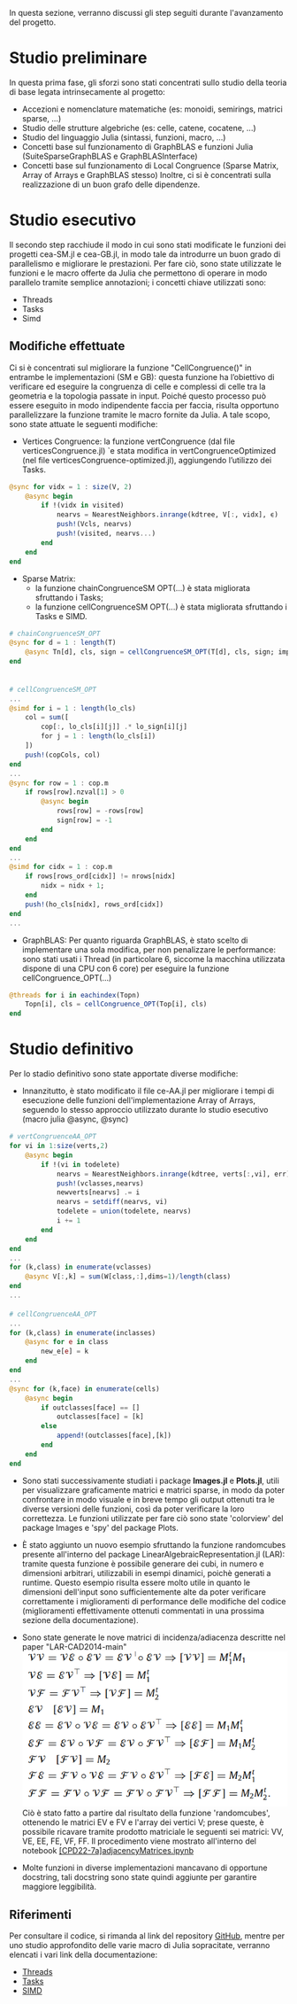 In questa sezione, verranno discussi gli step seguiti durante l'avanzamento del progetto.

# Studio preliminare
In questa prima fase, gli sforzi sono stati concentrati sullo studio della teoria di base legata intrinsecamente al progetto:
* Accezioni e nomenclature matematiche (es: monoidi, semirings, matrici sparse, ...)
* Studio delle strutture algebriche (es: celle, catene, cocatene, ...)
* Studio del linguaggio Julia (sintassi, funzioni, macro, ...)
* Concetti base sul funzionamento di GraphBLAS e funzioni Julia (SuiteSparseGraphBLAS e GraphBLASInterface)
* Concetti base sul funzionamento di Local Congruence (Sparse Matrix, Array of Arrays e GraphBLAS stesso)
Inoltre, ci si è concentrati sulla realizzazione di un buon grafo delle dipendenze.

# Studio esecutivo
Il secondo step racchiude il modo in cui sono stati modificate le funzioni dei progetti cea-SM.jl e cea-GB.jl, in modo tale da introdurre un buon grado di parallelismo e migliorare le prestazioni. Per fare ciò, sono state utilizzate le funzioni e le macro offerte da Julia che permettono di operare in modo parallelo tramite semplice annotazioni; i concetti chiave utilizzati sono:
* Threads
* Tasks
* Simd

## Modifiche effettuate
Ci si è concentrati sul migliorare la funzione "CellCongruence()" in entrambe le implementazioni (SM e GB): questa funzione ha l’obiettivo di verificare ed eseguire la congruenza di celle e complessi di celle tra la geometria e la topologia passate in input. Poiché questo processo può essere eseguito in modo indipendente faccia per faccia, risulta opportuno parallelizzare la funzione tramite le macro fornite da Julia. A tale scopo, sono state attuate le seguenti modifiche:
* Vertices Congruence: la funzione vertCongruence (dal file verticesCongruence.jl) `e stata modifica in vertCongruenceOptimized (nel file verticesCongruence-optimized.jl), aggiungendo l’utilizzo dei Tasks.
```julia
@sync for vidx = 1 : size(V, 2)
    @async begin
        if !(vidx in visited)
            nearvs = NearestNeighbors.inrange(kdtree, V[:, vidx], ϵ)
            push!(Vcls, nearvs)
            push!(visited, nearvs...)
        end
    end
end
```
* Sparse Matrix: 
    * la funzione chainCongruenceSM OPT(...) è stata migliorata sfruttando i Tasks;
    * la funzione cellCongruenceSM OPT(...) è stata migliorata sfruttando i Tasks e SIMD.
```julia
# chainCongruenceSM_OPT
@sync for d = 1 : length(T)
    @async Tn[d], cls, sign = cellCongruenceSM_OPT(T[d], cls, sign; imp=imp, d=d)
end


# cellCongruenceSM_OPT
...
@simd for i = 1 : length(lo_cls)
    col = sum([
        cop[:, lo_cls[i][j]] .* lo_sign[i][j]
        for j = 1 : length(lo_cls[i])
    ])
    push!(copCols, col)
end
...
@sync for row = 1 : cop.m
    if rows[row].nzval[1] > 0
        @async begin
            rows[row] = -rows[row]
            sign[row] = -1
        end 
    end
end
...
@simd for cidx = 1 : cop.m
    if rows[rows_ord[cidx]] != nrows[nidx]  
        nidx = nidx + 1;
    end
    push!(ho_cls[nidx], rows_ord[cidx])
end
...
```    
* GraphBLAS: Per quanto riguarda GraphBLAS, è stato scelto di implementare una sola modifica, per non penalizzare le performance: sono stati usati i Thread (in particolare 6, siccome la macchina utilizzata dispone di una CPU con 6 core) per eseguire la funzione cellCongruence_OPT(...)
```julia
@threads for i in eachindex(Topn)
	Topn[i], cls = cellCongruence_OPT(Top[i], cls)
end
```


# Studio definitivo
Per lo stadio definitivo sono state apportate diverse modifiche:
* Innanzitutto, è stato modificato il file ce-AA.jl per migliorare i tempi di esecuzione delle funzioni dell'implementazione Array of Arrays, seguendo lo stesso approccio utilizzato durante lo studio esecutivo (macro julia @async, @sync)
```julia
# vertCongruenceAA_OPT
for vi in 1:size(verts,2)
	@async begin 
		if !(vi in todelete)
			nearvs = NearestNeighbors.inrange(kdtree, verts[:,vi], err)
			push!(vclasses,nearvs)
			newverts[nearvs] .= i
			nearvs = setdiff(nearvs, vi)
			todelete = union(todelete, nearvs)
			i += 1
		end
	end
end
...
for (k,class) in enumerate(vclasses)
	@async V[:,k] = sum(W[class,:],dims=1)/length(class)
end
...

# cellCongruenceAA_OPT
...
for (k,class) in enumerate(inclasses)
	@async for e in class
		new_e[e] = k
	end
end
...
@sync for (k,face) in enumerate(cells)
    @async begin
        if outclasses[face] == []
            outclasses[face] = [k]
        else
            append!(outclasses[face],[k])
        end
    end
end
```    
* Sono stati successivamente studiati i package **Images.jl** e **Plots.jl**, utili per visualizzare graficamente matrici e matrici sparse, in modo da poter confrontare in modo visuale e in breve tempo gli output ottenuti tra le diverse versioni delle funzioni, così da poter verificare la loro correttezza. Le funzioni utilizzate per fare ciò sono state 'colorview' del package Images e 'spy' del package Plots.

* È stato aggiunto un nuovo esempio sfruttando la funzione randomcubes presente all'interno del package LinearAlgebraicRepresentation.jl (LAR): tramite questa funzione è possibile generare dei cubi, in numero e dimensioni arbitrari, utilizzabili in esempi dinamici, poichè generati a runtime. Questo esempio risulta essere molto utile in quanto le dimensioni dell'input sono sufficientemente alte da poter verificare correttamente i miglioramenti di performance delle modifiche del codice (miglioramenti effettivamente ottenuti commentati in una prossima sezione della documentazione).

* Sono state generate le nove matrici di incidenza/adiacenza descritte nel paper "LAR-CAD2014-main" ![Nove Matrici](assets/nineMatrices.png)  
Ciò è stato fatto a partire dal risultato della funzione 'randomcubes', ottenendo le matrici EV e FV e l'array dei vertici V; prese queste, è possibile ricavare tramite prodotto matriciale le seguenti sei matrici: VV, VE, EE, FE, VF, FF. Il procedimento viene mostrato all'interno del notebook [[CPD22-7a]adjacencyMatrices.ipynb](https://github.com/Panemiele/LarCongruence.jl/blob/main/examples/notebooks/[CPD22-7a]adjacencyMatrices.ipynb)

* Molte funzioni in diverse implementazioni mancavano di opportune docstring, tali docstring sono state quindi aggiunte per garantire maggiore leggibilità.


## Riferimenti
Per consultare il codice, si rimanda al link del repository [GitHub](https://github.com/Panemiele/LarCongruence.jl), mentre per uno studio approfondito delle varie macro di Julia sopracitate, verranno elencati i vari link della documentazione:
* [Threads](https://docs.julialang.org/en/v1/manual/multi-threading/)
* [Tasks](https://docs.julialang.org/en/v1/manual/asynchronous-programming/)
* [SIMD](https://docs.julialang.org/en/v1/manual/performance-tips/)
